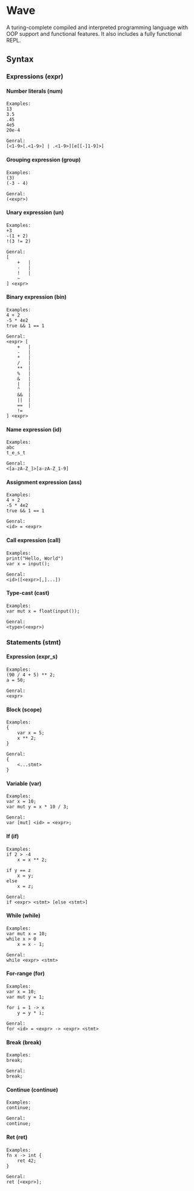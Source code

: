 # Wave

A turing-complete compiled and interpreted programming language with OOP support and functional features.
It also includes a fully functional REPL.

## Syntax
### Expressions (expr)
#### Number literals (num)
```
Examples:
13
3.5
.45
4e5
20e-4

Genral:
[<1-9>[.<1-9>] | .<1-9>][e[[-]1-9]>]
```

#### Grouping expression (group)
```
Examples:
(3)
(-3 - 4)

Genral:
(<expr>)
```

#### Unary expression (un)
```
Examples:
+3
-(1 + 2)
!(3 != 2)

Genral:
[
	+	|
	-	|
	!	|
	~
] <expr>
```

#### Binary expression (bin)
```
Examples:
4 + 2
-5 * 4e2
true && 1 == 1

Genral:
<expr> [
	+	|
	-	|
	*	|
	/	|
	**	|
	%	|
	&	|
	|	|
	^	|
	&&	|
	||	|
	==	|
	!=
] <expr>
```

#### Name expression (id)
```
Examples:
abc
t_e_s_t

Genral:
<[a-zA-Z_]>[a-zA-Z_1-9]
```

#### Assignment expression (ass)
```
Examples:
4 + 2
-5 * 4e2
true && 1 == 1

Genral:
<id> = <expr>
```

#### Call expression (call)
```
Examples:
print("Hello, World")
var x = input();

Genral:
<id>([<expr>[,]...])
```

#### Type-cast (cast)
```
Examples:
var mut x = float(input());

Genral:
<type>(<expr>)
```

### Statements (stmt)
#### Expression (expr_s)
```
Examples:
(90 / 4 + 5) ** 2;
a = 50;

Genral:
<expr>
```

#### Block (scope)
```
Examples:
{
	var x = 5;
	x ** 2;
}

Genral:
{
	<...stmt>
}
```

#### Variable (var)
```
Examples:
var x = 10;
var mut y = x * 10 / 3;

Genral:
var [mut] <id> = <expr>;
```

#### If (if)
```
Examples:
if 2 > -4
	x = x ** 2;

if y == z
	x = y;
else
	x = z;

Genral:
if <expr> <stmt> [else <stmt>]
```

#### While (while)
```
Examples:
var mut x = 10;
while x > 0
	x = x - 1;

Genral:
while <expr> <stmt>
```

#### For-range (for)
```
Examples:
var x = 10;
var mut y = 1;

for i = 1 -> x
	y = y * i;

Genral:
for <id> = <expr> -> <expr> <stmt>
```

#### Break (break)
```
Examples:
break;

Genral:
break;
```

#### Continue (continue)
```
Examples:
continue;

Genral:
continue;
```

#### Ret (ret)
```
Examples:
fn x -> int {
	ret 42;
}

Genral:
ret [<expr>];
```